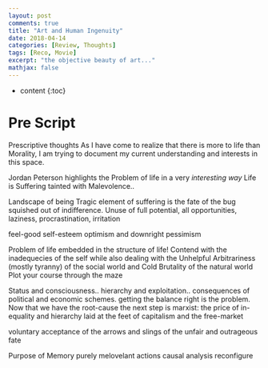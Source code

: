 ```yaml
---
layout: post
comments: true
title: "Art and Human Ingenuity"
date: 2018-04-14
categories: [Review, Thoughts]
tags: [Reco, Movie]
excerpt: "the objective beauty of art..."
mathjax: false
---
```

* content
{:toc}

# Pre Script


Prescriptive thoughts
As I have come to realize that there is more to life than Morality, 
I am trying to document my current understanding and interests in this space.

Jordan Peterson highlights the Problem of life in a very _interesting way_
Life is Suffering tainted with Malevolence..

Landscape of being
Tragic element of suffering is the fate of the bug squished out of indifference.
Unuse of full potential, all opportunities, 
laziness, procrastination, irritation

feel-good self-esteem optimism and downright pessimism

Problem of life embedded in the structure of life!
Contend with the 
inadequecies of the self while also dealing with the
Unhelpful Arbitrariness (mostly tyranny) of the social world and
Cold Brutality of the natural world
Plot your course through the maze

Status and consciousness.. hierarchy and exploitation.. consequences of political and economic schemes. getting the balance right is the problem. 
Now that we have the root-cause the next step is
marxist: the price of in-equality and hierarchy laid at the feet of capitalism and the free-market

voluntary acceptance of the arrows and slings of the unfair and outrageous fate

Purpose of Memory
purely melovelant actions
causal analysis
reconfigure
